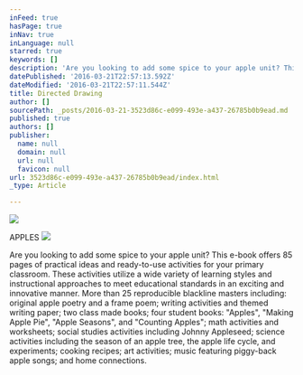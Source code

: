 ```yaml
---
inFeed: true
hasPage: true
inNav: true
inLanguage: null
starred: true
keywords: []
description: 'Are you looking to add some spice to your apple unit? This e-book offers 85 pages of practical ideas and ready-to-use activities for your primary classroom. These activities utilize a wide variety of learning styles and instructional approaches to meet educational standards in an exciting and innovative manner. More than 25 reproducible blackline masters including: original apple poetry and a frame poem; writing activities and themed writing paper; two class made books; four student books: “Apples”, “Making Apple Pie”, “Apple Seasons”, and “Counting Apples”; math activities and worksheets; social studies activities including Johnny Appleseed; science activities including the season of an apple tree, the apple life cycle, and experiments; cooking recipes; art activities; music featuring piggy-back apple songs; and home connections. '
datePublished: '2016-03-21T22:57:13.592Z'
dateModified: '2016-03-21T22:57:11.544Z'
title: Directed Drawing
author: []
sourcePath: _posts/2016-03-21-3523d86c-e099-493e-a437-26785b0b9ead.md
published: true
authors: []
publisher:
  name: null
  domain: null
  url: null
  favicon: null
url: 3523d86c-e099-493e-a437-26785b0b9ead/index.html
_type: Article

---
```

![](https://the-grid-user-content.s3-us-west-2.amazonaws.com/f2ac57fd-72e5-4744-80b4-daf8535344e6.png)

APPLES
![](https://the-grid-user-content.s3-us-west-2.amazonaws.com/9fba4035-8a1f-4a7a-802e-bb34637fb7d7.jpg)

Are you looking to add some spice to your apple unit? This e-book offers 85 pages of practical ideas and ready-to-use activities for your primary classroom. These activities utilize a wide variety of learning styles and instructional approaches to meet educational standards in an exciting and innovative manner. More than 25 reproducible blackline masters including: original apple poetry and a frame poem; writing activities and themed writing paper; two class made books; four student books: "Apples", "Making Apple Pie", "Apple Seasons", and "Counting Apples"; math activities and worksheets; social studies activities including Johnny Appleseed; science activities including the season of an apple tree, the apple life cycle, and experiments; cooking recipes; art activities; music featuring piggy-back apple songs; and home connections.